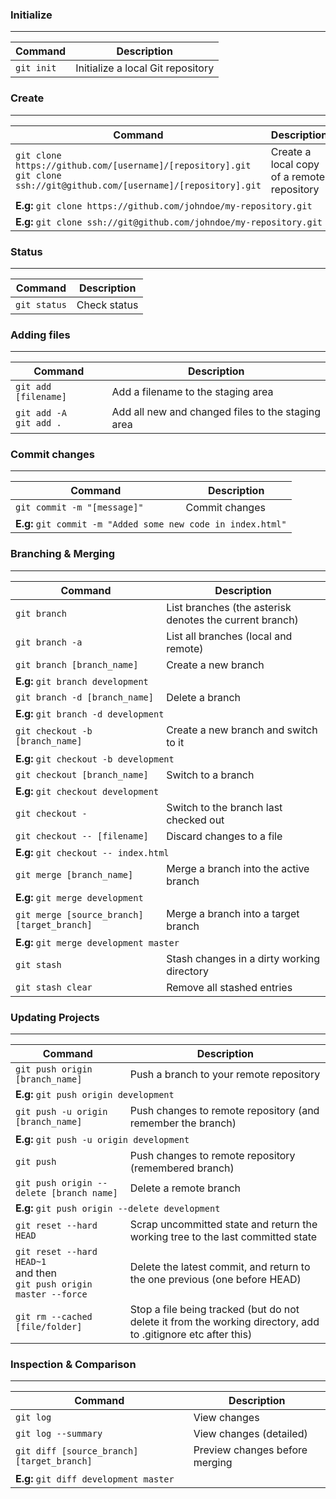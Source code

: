 ### Initialize
***
<table>
	<thead>
		<tr>
			<th>Command</th>
			<th>Description</th>
		</tr>
	</thead>
	<tbody>
		<tr>
			<td><code>git init</code></td>
			<td>Initialize a local Git repository</td>
		</tr>
	</tbody>
</table>


### Create
***
<table>
	<thead>
		<tr>
			<th>Command</th>
			<th>Description</th>
		</tr>
	</thead>
	<tbody>
		<tr>
			<td>
				<code>git clone https://github.com/[username]/[repository].git</code><br/>
				<code>git clone ssh://git@github.com/[username]/[repository].git</code>
			</td>
			<td>Create a local copy of a remote repository</td>
		</tr>
		<tr>
			<td colspan="2"><b>E.g:</b> <code>git clone https://github.com/johndoe/my-repository.git</code></td>
		</tr>
		<tr>
			<td colspan="2"><b>E.g:</b> <code>git clone ssh://git@github.com/johndoe/my-repository.git</code></td>
		</tr>
	</tbody>
</table>

### Status
***
<table>
	<thead>
		<tr>
			<th>Command</th>
			<th>Description</th>
		</tr>
	</thead>
	<tbody>
		<tr>
			<td>
				<code>git status</code>
			</td>
			<td>Check status</td>
		</tr>
	</tbody>
</table>

### Adding files
***
<table>
	<thead>
		<tr>
			<th>Command</th>
			<th>Description</th>
		</tr>
	</thead>
	<tbody>
		<tr>
			<td>
				<code>git add [filename]</code>
			</td>
			<td>Add a filename to the staging area</td>
		</tr>
		<tr>
			<td>
				<code>git add -A</code><br />
				<code>git add .</code>
			</td>
			<td>Add all new and changed files to the staging area</td>
		</tr>
	</tbody>
</table>

### Commit changes
***
<table>
	<thead>
		<tr>
			<th>Command</th>
			<th>Description</th>
		</tr>
	</thead>
	<tbody>
		<tr>
			<td>
				<code>git commit -m "[message]"</code>
			</td>
			<td>Commit changes</td>
		</tr>
		<tr>
			<td colspan="2">
				<b>E.g:</b> <code>git commit -m "Added some new code in index.html"</code>
			</td>
		</tr>
	</tbody>
</table>

### Branching & Merging
***
<table>
	<thead>
		<tr>
			<th>Command</th>
			<th>Description</th>
		</tr>
	</thead>
	<tbody>
		<tr>
			<td>
				<code>git branch</code>
			</td>
			<td>List branches (the asterisk denotes the current branch)</td>
		</tr>
		<tr>
			<td>
				<code>git branch -a</code>
			</td>
			<td>List all branches (local and remote)</td>
		</tr>
		<tr>
			<td>
				<code>git branch [branch_name]</code>
			</td>
			<td>Create a new branch</td>
		</tr>
		<tr>
			<td colspan="2">
				<b>E.g:</b> <code>git branch development</code>
			</td>
		</tr>
		<tr>
			<td>
				<code>git branch -d [branch_name]</code>
			</td>
			<td>Delete a branch</td>
		</tr>
		<tr>
			<td colspan="2">
				<b>E.g:</b> <code>git branch -d development</code>
			</td>
		</tr>
		<tr>
			<td>
				<code>git checkout -b [branch_name]</code>
			</td>
			<td>Create a new branch and switch to it</td>
		</tr>
		<tr>
			<td colspan="2">
				<b>E.g:</b> <code>git checkout -b development</code>
			</td>
		</tr>
		<tr>
			<td>
				<code>git checkout [branch_name]</code>
			</td>
			<td>Switch to a branch</td>
		</tr>
		<tr>
			<td colspan="2">
				<b>E.g:</b> <code>git checkout development</code>
			</td>
		</tr>
		<tr>
			<td>
				<code>git checkout -</code>
			</td>
			<td>Switch to the branch last checked out</td>
		</tr>
		<tr>
			<td>
				<code>git checkout -- [filename]</code>
			</td>
			<td>Discard changes to a file</td>
		</tr>
		<tr>
			<td colspan="2">
				<b>E.g:</b> <code>git checkout -- index.html</code>
			</td>
		</tr>
		<tr>
			<td>
				<code>git merge [branch_name]</code>
			</td>
			<td>Merge a branch into the active branch</td>
		</tr>
		<tr>
			<td colspan="2">
				<b>E.g:</b> <code>git merge development</code>
			</td>
		</tr>
		<tr>
			<td>
				<code>git merge [source_branch] [target_branch]</code>
			</td>
			<td>Merge a branch into a target branch</td>
		</tr>
		<tr>
			<td colspan="2">
				<b>E.g:</b> <code>git merge development master</code>
			</td>
		</tr>
		<tr>
			<td>
				<code>git stash</code>
			</td>
			<td>Stash changes in a dirty working directory</td>
		</tr>
		<tr>
			<td>
				<code>git stash clear</code>
			</td>
			<td>Remove all stashed entries</td>
		</tr>
	</tbody>
</table>

### Updating Projects
***
<table>
	<thead>
		<tr>
			<th>Command</th>
			<th>Description</th>
		</tr>
	</thead>
	<tbody>
		<tr>
			<td>
				<code>git push origin [branch_name]</code>
			</td>
			<td>Push a branch to your remote repository</td>
		</tr>
		<tr>
			<td colspan="2">
				<b>E.g:</b> <code>git push origin development</code>
			</td>
		</tr>
		<tr>
			<td>
				<code>git push -u origin [branch_name]</code>
			</td>
			<td>Push changes to remote repository (and remember the branch)</td>
		</tr>
		<tr>
			<td colspan="2">
				<b>E.g:</b> <code>git push -u origin development</code>
			</td>
		</tr>
		<tr>
			<td>
				<code>git push</code>
			</td>
			<td>Push changes to remote repository (remembered branch)</td>
		</tr>
		<tr>
			<td>
				<code>git push origin --delete [branch name]</code>
			</td>
			<td>Delete a remote branch</td>
		</tr>
		<tr>
			<td colspan="2">
				<b>E.g:</b> <code>git push origin --delete development</code>
			</td>
		</tr>
		<tr>
			<td>
				<code>git reset --hard HEAD</code>
			</td>
			<td>Scrap uncommitted state and return the working tree to the last committed state</td>
		</tr>
		<tr>
			<td>
				<code>git reset --hard HEAD~1</code><br>and then<br>
				<code>git push origin master --force</code>
			</td>
			<td>Delete the latest commit, and return to the one previous (one before HEAD)</td>
		</tr>
		<tr>
			<td>
				<code>git rm --cached [file/folder]</code>
			</td>
			<td>Stop a file being tracked (but do not delete it from the working directory, add to .gitignore etc after this)</td>
		</tr>
	</tbody>
</table>

### Inspection & Comparison
***
<table>
	<thead>
		<tr>
			<th>Command</th>
			<th>Description</th>
		</tr>
	</thead>
	<tbody>
		<tr>
			<td>
				<code>git log</code>
			</td>
			<td>View changes</td>
		</tr>
		<tr>
			<td>
				<code>git log --summary</code>
			</td>
			<td>View changes (detailed)</td>
		</tr>
		<tr>
			<td>
				<code>git diff [source_branch] [target_branch]</code>
			</td>
			<td>Preview changes before merging</td>
		</tr>
		<tr>
			<td colspan="2">
				<b>E.g:</b> <code>git diff development master</code>
			</td>
		</tr>
	</tbody>
</table>
